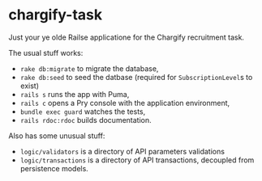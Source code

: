 # chargify-task

Just your ye olde Railse applicatione for the Chargify recruitment task.

The usual stuff works:

  * `rake db:migrate` to migrate the database,
  * `rake db:seed` to seed the datbase (required for `SubscriptionLevel`s to exist)
  * `rails s` runs the app with Puma,
  * `rails c` opens a Pry console with the application environment,
  * `bundle exec guard` watches the tests,
  * `rails rdoc:rdoc` builds documentation.

Also has some unusual stuff:

  * `logic/validators` is a directory of API parameters validations
  * `logic/transactions` is a directory of API transactions, decoupled from persistence models.
